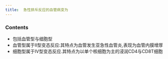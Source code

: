 ```yaml
---
title:  急性排斥反应的血管病变为
--- 
```


### Contents
- 包括血管型与细胞型
- 血管型属于Ⅱ型变态反应:其特点为血管发生亚急性血管炎,表现为血管内膜增厚
- 细胞型属于Ⅳ型变态反应.其特点为以单个核细胞为主的浸润CD4与CD8T细胞

